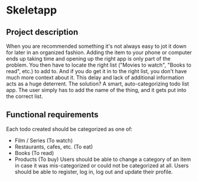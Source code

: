 # Skeletapp

## Project description

When you are recommended something it's not always easy to jot it down for later in an organized fashion. Adding the item to your phone or computer ends up taking time and opening up the right app is only part of the problem. You then have to locate the right list ("Movies to watch", "Books to read", etc.) to add to. And if you do get it in to the right list, you don't have much more context about it. This delay and lack of additional information acts as a huge deterrent.
The solution? A smart, auto-categorizing todo list app. The user simply has to add the name of the thing, and it gets put into the correct list.

## Functional requirements

Each todo created should be categorized as one of:
- Film / Series (To watch)
- Restaurants, cafes, etc. (To eat)
- Books (To read)
- Products (To buy)
Users should be able to change a category of an item in case it was mis-categorized or could not be categorized at all.
Users should be able to register, log in, log out and update their profile.
